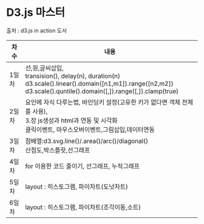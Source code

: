 # D3.js 마스터
출처 : d3.js in action 도서


|차수|내용|
|---|---|
|1일차|선,원,글씨삽입,<br/> transision(), delay(n), duration(n)<br/>d3.scale().linear().domain([n1,m1]).range([n2,m2])<br/>d3.scale().quntile().domain([,]).range([,]).clamp(true)|
|2일차|요인에 자식 다루는법, 바인딩키 설정(고유한 키가 없다면 객체 전체를 사용),<br/>3.장 js생성과 html과 연동 및 시각화<br/>클릭이벤트, 마우스오버이벤트,그림삽입,데이터연동|
|3일차|점배열:d3.svg.line()/.area()/arc()/diagonal()<br/>산점도,박스플랏,선그래프|
|4일차|for 이용한 코드 줄이기, 선그래프, 누적그래프|
|5일차|layout : 히스토그램, 파이차트(도넛차트) |
|6일차|layout : 히스토그램, 파이차트(조각이동,소트)|
